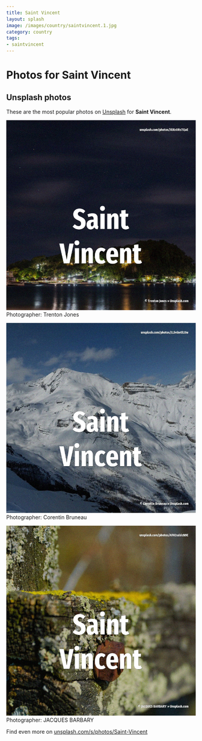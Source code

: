 ```yaml
---
title: Saint Vincent
layout: splash
image: /images/country/saintvincent.1.jpg
category: country
tags:
- saintvincent
---
```

# Photos for Saint Vincent
 
## Unsplash photos
These are the most popular photos on [Unsplash](https://unsplash.com) for **Saint Vincent**.
 
![Saint Vincent](/images/country/saintvincent.1.jpg)
Photographer:  Trenton Jones
 
![Saint Vincent](/images/country/saintvincent.2.jpg)
Photographer:  Corentin Bruneau
 
![Saint Vincent](/images/country/saintvincent.3.jpg)
Photographer:  JACQUES BARBARY
 
Find even more on [unsplash.com/s/photos/Saint-Vincent](https://unsplash.com/s/photos/Saint-Vincent)
 
